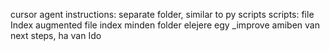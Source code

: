 cursor agent instructions: separate folder, similar to py scripts
scripts:
file Index
augmented file index
minden folder elejere egy _improve amiben van next steps, ha van Ido

